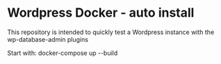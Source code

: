 # Wordpress Docker - auto install

This repository is intended to quickly test a Wordpress instance with the wp-database-admin plugins

Start with: docker-compose up --build